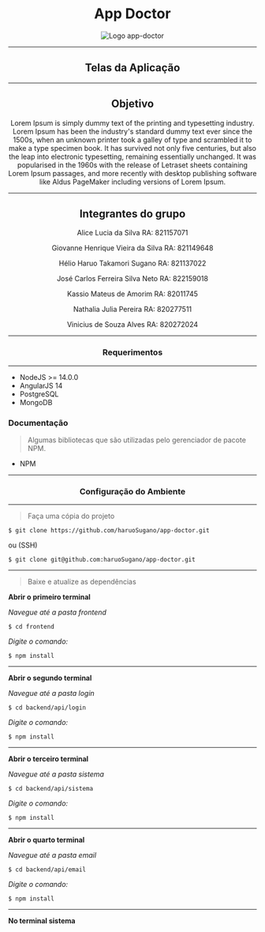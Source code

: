 <center>

# App Doctor

![Logo app-doctor](./frontend/src/assets/resources/img/logo.png)

---
## Telas da Aplicação


---

## Objetivo

Lorem Ipsum is simply dummy text of the printing and typesetting industry. Lorem Ipsum has been the industry's standard dummy text ever since the 1500s, when an unknown printer took a galley of type and scrambled it to make a type specimen book. It has survived not only five centuries, but also the leap into electronic typesetting, remaining essentially unchanged. It was popularised in the 1960s with the release of Letraset sheets containing Lorem Ipsum passages, and more recently with desktop publishing software like Aldus PageMaker including versions of Lorem Ipsum.

---

## Integrantes do grupo

Alice Lucia da Silva RA: 821157071

Giovanne Henrique Vieira da Silva RA: 821149648

Hélio Haruo Takamori Sugano RA: 821137022

José Carlos Ferreira Silva Neto RA: 822159018

Kassio Mateus de Amorim RA: 82011745

Nathalia Julia Pereira RA: 820277511

Vinicius de Souza Alves RA: 820272024

</center>

---
<center>

### Requerimentos

---

</center>

* NodeJS >= 14.0.0
* AngularJS 14
* PostgreSQL
* MongoDB

### Documentação

> Algumas bibliotecas que são utilizadas pelo gerenciador de pacote NPM.

* NPM


---
<center>

### Configuração do Ambiente

---

</center>

> Faça uma cópia do projeto

`$ git clone https://github.com/haruoSugano/app-doctor.git`

ou (SSH)

`$ git clone git@github.com:haruoSugano/app-doctor.git`

---

> Baixe e atualize as dependências

**Abrir o primeiro terminal**

*Navegue até a pasta frontend*

`$ cd frontend`

*Digite o comando:*

`$ npm install`

---

**Abrir o segundo terminal**

*Navegue até a pasta login*

`$ cd backend/api/login`

*Digite o comando:*

`$ npm install`

---

**Abrir o terceiro terminal**

*Navegue até a pasta sistema*

`$ cd backend/api/sistema`

*Digite o comando:*

`$ npm install`

---

**Abrir o quarto terminal**

*Navegue até a pasta email*

`$ cd backend/api/email`

*Digite o comando:*

`$ npm install`

---

**No terminal sistema**
